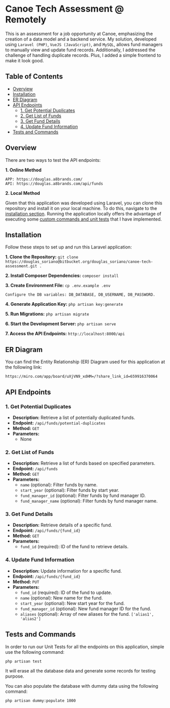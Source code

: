 # Canoe Tech Assessment @ Remotely

This is an assessment for a job opportunity at Canoe, emphasizing the creation of a data model and a backend service. My solution, developed using ```Laravel (PHP)```, ```VueJS (JavaScript)```, and ```MySQL```, allows fund managers to manually view and update fund records. Additionally, I addressed the challenge of handling duplicate records. Plus, I added a simple frontend to make it look good.

## Table of Contents

- [Overview](#markdown-header-overview)
- [Installation](#markdown-header-installation)
- [ER Diagram](#markdown-header-er-diagram)
- [API Endpoints](#markdown-header-api-endpoints)
  - [1. Get Potential Duplicates](#markdown-header-1-get-potential-duplicates)
  - [2. Get List of Funds](#markdown-header-2-get-list-of-funds)
  - [3. Get Fund Details](#markdown-header-3-get-fund-details)
  - [4. Update Fund Information](#markdown-header-4-update-fund-information)
- [Tests and Commands](#markdown-header-tests-and-commands)

## Overview

There are two ways to test the API endpoints:

**1. Online Method**
```
APP: https://douglas.a8brands.com/
API: https://douglas.a8brands.com/api/funds
```

**2. Local Method**

Given that this application was developed using Laravel, you can clone this repository and install it on your local machine. To do this, navigate to the [installation section](#markdown-header-instalation).
Running the application locally offers the advantage of executing some [custom commands and unit tests](#markdown-header-tests-and-commands) that I have implemented.


## Installation

Follow these steps to set up and run this Laravel application:

**1. Clone the Repository:**
    ```
    git clone https://douglas_soriano@bitbucket.org/douglas_soriano/canoe-tech-assessment.git .
    ```

**2. Install Composer Dependencies:**
    ```
    composer install
    ```

**3. Create Environment File:**
    ```
    cp .env.example .env
    ```

    Configure the DB variables: DB_DATABASE, DB_USERNAME, DB_PASSWORD.

**4. Generate Application Key:**
    ```
    php artisan key:generate
    ```

**5. Run Migrations:**
    ```
    php artisan migrate
    ```

**6. Start the Development Server:**
    ```
    php artisan serve
    ```

**7. Access the API Endpoints:**
    ```
    http://localhost:8000/api
    ```


## ER Diagram

You can find the Entity Relationship (ER) Diagram used for this application at the following link:
```
https://miro.com/app/board/uXjVN9_xdHM=/?share_link_id=659916370064
```


## API Endpoints

### 1. Get Potential Duplicates

- **Description:** Retrieve a list of potentially duplicated funds.
- **Endpoint:** `/api/funds/potential-duplicates`
- **Method:** `GET`
- **Parameters:**
  - None

### 2. Get List of Funds

- **Description:** Retrieve a list of funds based on specified parameters.
- **Endpoint:** `/api/funds`
- **Method:** `GET`
- **Parameters:**
  - `name` (optional): Filter funds by name.
  - `start_year` (optional): Filter funds by start year.
  - `fund_manager_id` (optional): Filter funds by fund manager ID.
  - `fund_manager_name` (optional): Filter funds by fund manager name.

### 3. Get Fund Details

- **Description:** Retrieve details of a specific fund.
- **Endpoint:** `/api/funds/{fund_id}`
- **Method:** `GET`
- **Parameters:**
  - `fund_id` (required): ID of the fund to retrieve details.

### 4. Update Fund Information

- **Description:** Update information for a specific fund.
- **Endpoint:** `/api/funds/{fund_id}`
- **Method:** `PUT`
- **Parameters:**
  - `fund_id` (required): ID of the fund to update.
  - `name` (optional): New name for the fund.
  - `start_year` (optional): New start year for the fund.
  - `fund_manager_id` (optional): New fund manager ID for the fund.
  - `aliases` (optional): Array of new aliases for the fund. `['alias1', 'alias2']`



## Tests and Commands

In order to run our Unit Tests for all the endpoints on this application, simple use the following command:
```
php artisan test
```
It will erase all the database data and generate some records for testing purpose.

You can also populate the database with dummy data using the following command:
```
php artisan dummy:populate 1000
```
